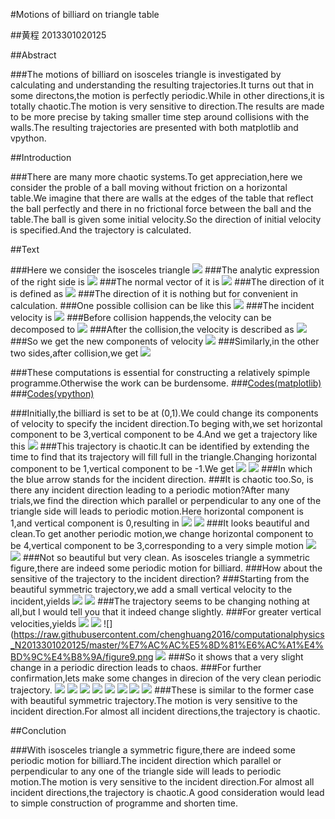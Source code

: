 #Motions of billiard on triangle table

##黄程     2013301020125

##Abstract

###The motions of billiard on isosceles triangle is investigated by calculating and understanding the resulting trajectories.It turns out that in some directons,the motion is perfectly periodic.While in other directions,it is totally chaotic.The motion is very sensitive to direction.The results are made to be more precise by taking smaller time step around collisions with the walls.The resulting trajectories are presented with both matplotlib and vpython.

##Introduction

###There are many more chaotic systems.To get appreciation,here we consider the proble of a ball moving without friction on a horizontal table.We imagine that there are walls at the edges of the table that reflect the ball perfectly and there in no frictional force between the ball and the table.The ball is given some initial velocity.So the direction of initial velocity is specified.And the trajectory is calculated.

##Text

###Here we consider the isosceles triangle
![](https://raw.githubusercontent.com/chenghuang2016/computationalphysics_N2013301020125/master/%E7%AC%AC%E5%8D%81%E6%AC%A1%E4%BD%9C%E4%B8%9A/triangle.png)
###The analytic expression of the right side is
![](https://raw.githubusercontent.com/chenghuang2016/computationalphysics_N2013301020125/master/%E7%AC%AC%E5%8D%81%E6%AC%A1%E4%BD%9C%E4%B8%9A/formula.png)
###The normal vector of it is
![](https://raw.githubusercontent.com/chenghuang2016/computationalphysics_N2013301020125/master/%E7%AC%AC%E5%8D%81%E6%AC%A1%E4%BD%9C%E4%B8%9A/perpendicular.png)
###The direction of it is defined as
![](https://raw.githubusercontent.com/chenghuang2016/computationalphysics_N2013301020125/master/%E7%AC%AC%E5%8D%81%E6%AC%A1%E4%BD%9C%E4%B8%9A/parallel.png)
###The direction of it is nothing but for convenient in calculation.
###One possible collision can be like this
![](https://raw.githubusercontent.com/chenghuang2016/computationalphysics_N2013301020125/master/%E7%AC%AC%E5%8D%81%E6%AC%A1%E4%BD%9C%E4%B8%9A/analysis.png)
###The incident velocity is
![](https://raw.githubusercontent.com/chenghuang2016/computationalphysics_N2013301020125/master/%E7%AC%AC%E5%8D%81%E6%AC%A1%E4%BD%9C%E4%B8%9A/velocity.png)
###Before collision happends,the velocity can be decomposed to
![](https://raw.githubusercontent.com/chenghuang2016/computationalphysics_N2013301020125/master/%E7%AC%AC%E5%8D%81%E6%AC%A1%E4%BD%9C%E4%B8%9A/velocities.png)
###After the collision,the velocity is described as
![](https://raw.githubusercontent.com/chenghuang2016/computationalphysics_N2013301020125/master/%E7%AC%AC%E5%8D%81%E6%AC%A1%E4%BD%9C%E4%B8%9A/newvelocity.png)
###So we get the new components of velocity
![](https://raw.githubusercontent.com/chenghuang2016/computationalphysics_N2013301020125/master/%E7%AC%AC%E5%8D%81%E6%AC%A1%E4%BD%9C%E4%B8%9A/rightside.png)
###Similarly,in the other two sides,after collision,we get
![](https://raw.githubusercontent.com/chenghuang2016/computationalphysics_N2013301020125/master/%E7%AC%AC%E5%8D%81%E6%AC%A1%E4%BD%9C%E4%B8%9A/otherside.png)

###These computations is essential for constructing a relatively spimple programme.Otherwise the work can be burdensome.
###[Codes(matplotlib)](https://github.com/chenghuang2016/computationalphysics_N2013301020125/blob/master/%E7%AC%AC%E5%8D%81%E6%AC%A1%E4%BD%9C%E4%B8%9A/billiard.py)
###[Codes(vpython)](https://github.com/chenghuang2016/computationalphysics_N2013301020125/blob/master/%E7%AC%AC%E5%8D%81%E6%AC%A1%E4%BD%9C%E4%B8%9A/billiard3d.py)

###Initially,the billiard is set to be at (0,1).We could change its components of velocity to specify the incident direction.To beging with,we set horizontal component to be 3,vertical component to be 4.And we get a trajectory like this
![](https://raw.githubusercontent.com/chenghuang2016/computationalphysics_N2013301020125/master/%E7%AC%AC%E5%8D%81%E6%AC%A1%E4%BD%9C%E4%B8%9A/figure3.png)
###This trajectory is chaotic.It can be identified by extending the time to find that its trajectory will fill full in the triangle.Changing horizontal component to be 1,vertical component to be -1.We get
![](https://raw.githubusercontent.com/chenghuang2016/computationalphysics_N2013301020125/master/%E7%AC%AC%E5%8D%81%E6%AC%A1%E4%BD%9C%E4%B8%9A/figure5.png)
![](https://raw.githubusercontent.com/chenghuang2016/computationalphysics_N2013301020125/master/%E7%AC%AC%E5%8D%81%E6%AC%A1%E4%BD%9C%E4%B8%9A/vx0%3D1%2Cvy0%3D-1.png)
###In which the blue arrow stands for the incident direction.
###It is chaotic too.So, is there any incident direction leading to a periodic motion?After many trials,we find the direction which parallel or perpendicular to any one of the triangle side will leads to periodic motion.Here horizontal component is 1,and vertical component is 0,resulting in
![](https://raw.githubusercontent.com/chenghuang2016/computationalphysics_N2013301020125/master/%E7%AC%AC%E5%8D%81%E6%AC%A1%E4%BD%9C%E4%B8%9A/figure4.png)
![](https://raw.githubusercontent.com/chenghuang2016/computationalphysics_N2013301020125/master/%E7%AC%AC%E5%8D%81%E6%AC%A1%E4%BD%9C%E4%B8%9A/vx0%3D1%2Cvy0%3D0.png)
###It looks beautiful and clean.To get another periodic motion,we change horizontal component to be 4,vertical component to be 3,corresponding to a very simple motion
![](https://raw.githubusercontent.com/chenghuang2016/computationalphysics_N2013301020125/master/%E7%AC%AC%E5%8D%81%E6%AC%A1%E4%BD%9C%E4%B8%9A/figure1.png)
![](https://raw.githubusercontent.com/chenghuang2016/computationalphysics_N2013301020125/master/%E7%AC%AC%E5%8D%81%E6%AC%A1%E4%BD%9C%E4%B8%9A/vx0%3D4%2Cvy0%3D3.png)
###Not so beautiful but very clean. As isosceles triangle a symmetric figure,there are indeed some periodic motion for billiard.
###How about the sensitive of the trajectory to the incident direction?
###Starting from the beautiful symmetric trajectory,we add a small vertical velocity to the incident,yields
![](https://raw.githubusercontent.com/chenghuang2016/computationalphysics_N2013301020125/master/%E7%AC%AC%E5%8D%81%E6%AC%A1%E4%BD%9C%E4%B8%9A/figure6.png)
![](https://raw.githubusercontent.com/chenghuang2016/computationalphysics_N2013301020125/master/%E7%AC%AC%E5%8D%81%E6%AC%A1%E4%BD%9C%E4%B8%9A/vx0%3D1%2Cvy0%3D0.00001.png)
###The trajectory seems to be changing nothing at all,but I would tell you that it indeed change slightly.
###For greater vertical velocities,yields
![](https://raw.githubusercontent.com/chenghuang2016/computationalphysics_N2013301020125/master/%E7%AC%AC%E5%8D%81%E6%AC%A1%E4%BD%9C%E4%B8%9A/figure8.png)
![](https://raw.githubusercontent.com/chenghuang2016/computationalphysics_N2013301020125/master/%E7%AC%AC%E5%8D%81%E6%AC%A1%E4%BD%9C%E4%B8%9A/vx0%3D1%2Cvy0%3D0.0001.png)
![](https://raw.githubusercontent.com/chenghuang2016/computationalphysics_N2013301020125/master/%E7%AC%AC%E5%8D%81%E6%AC%A1%E4%BD%9C%E4%B8%9A/figure9.png
![](https://raw.githubusercontent.com/chenghuang2016/computationalphysics_N2013301020125/master/%E7%AC%AC%E5%8D%81%E6%AC%A1%E4%BD%9C%E4%B8%9A/vx0%3D1%2Cvy0%3D0.001.png)
###So it shows that a very slight change in a periodic direction leads to chaos.
###For further confirmation,lets make some changes in direcion of the very clean periodic trajectory.
![](https://raw.githubusercontent.com/chenghuang2016/computationalphysics_N2013301020125/master/%E7%AC%AC%E5%8D%81%E6%AC%A1%E4%BD%9C%E4%B8%9A/figure10.png)
![](https://raw.githubusercontent.com/chenghuang2016/computationalphysics_N2013301020125/master/%E7%AC%AC%E5%8D%81%E6%AC%A1%E4%BD%9C%E4%B8%9A/vx0%3D4%2Cvy0%3D3.00001.png)
![](https://raw.githubusercontent.com/chenghuang2016/computationalphysics_N2013301020125/master/%E7%AC%AC%E5%8D%81%E6%AC%A1%E4%BD%9C%E4%B8%9A/figure11.png)
![](https://raw.githubusercontent.com/chenghuang2016/computationalphysics_N2013301020125/master/%E7%AC%AC%E5%8D%81%E6%AC%A1%E4%BD%9C%E4%B8%9A/vx0%3D4%2Cvy0%3D3.0001.png)
![](https://raw.githubusercontent.com/chenghuang2016/computationalphysics_N2013301020125/master/%E7%AC%AC%E5%8D%81%E6%AC%A1%E4%BD%9C%E4%B8%9A/figure12.png)
![](https://raw.githubusercontent.com/chenghuang2016/computationalphysics_N2013301020125/master/%E7%AC%AC%E5%8D%81%E6%AC%A1%E4%BD%9C%E4%B8%9A/vx0%3D4%2Cvy0%3D3.001.png)
![](https://raw.githubusercontent.com/chenghuang2016/computationalphysics_N2013301020125/master/%E7%AC%AC%E5%8D%81%E6%AC%A1%E4%BD%9C%E4%B8%9A/figure13.png)
![](https://raw.githubusercontent.com/chenghuang2016/computationalphysics_N2013301020125/master/%E7%AC%AC%E5%8D%81%E6%AC%A1%E4%BD%9C%E4%B8%9A/vx0%3D4%2Cvy0%3D3.01.png)
###These is similar to the former case with beautiful symmetric trajectory.The motion is very sensitive to the incident direction.For almost all incident directions,the trajectory is chaotic.

##Conclution

###With isosceles triangle a symmetric figure,there are indeed some periodic motion for billiard.The incident direction which parallel or perpendicular to any one of the triangle side will leads to periodic motion.The motion is very sensitive to the incident direction.For almost all incident directions,the trajectory is chaotic.A good consideration would lead to simple construction of programme and shorten time.
